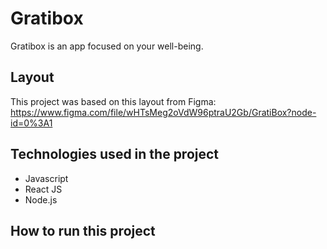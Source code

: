 # Gratibox

Gratibox is an app focused on your well-being.

## Layout
This project was based on this layout from Figma: https://www.figma.com/file/wHTsMeg2oVdW96ptraU2Gb/GratiBox?node-id=0%3A1

## Technologies used in the project
* Javascript
* React JS
* Node.js

## How to run this project